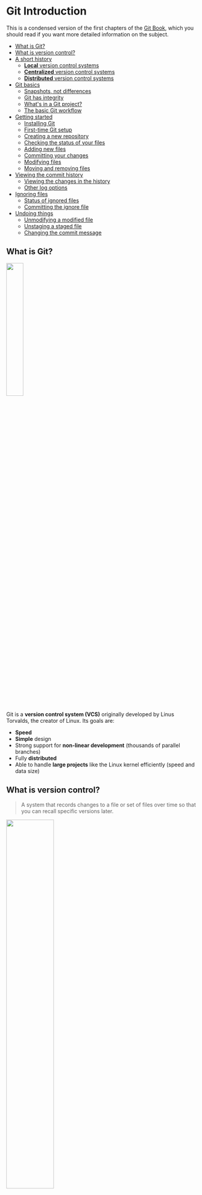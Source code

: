 # Git Introduction

<!-- slide-include ../../BANNER.md -->

This is a condensed version of the first chapters of the [Git Book](https://git-scm.com/book/en/v2), which you should read if you want more detailed information on the subject.

<!-- START doctoc generated TOC please keep comment here to allow auto update -->
<!-- DON'T EDIT THIS SECTION, INSTEAD RE-RUN doctoc TO UPDATE -->


- [What is Git?](#what-is-git)
- [What is version control?](#what-is-version-control)
- [A short history](#a-short-history)
  - [**Local** version control systems](#local-version-control-systems)
  - [**Centralized** version control systems](#centralized-version-control-systems)
  - [**Distributed** version control systems](#distributed-version-control-systems)
- [Git basics](#git-basics)
  - [Snapshots, not differences](#snapshots-not-differences)
  - [Git has integrity](#git-has-integrity)
  - [What's in a Git project?](#whats-in-a-git-project)
  - [The basic Git workflow](#the-basic-git-workflow)
- [Getting started](#getting-started)
  - [Installing Git](#installing-git)
  - [First-time Git setup](#first-time-git-setup)
  - [Creating a new repository](#creating-a-new-repository)
  - [Checking the status of your files](#checking-the-status-of-your-files)
  - [Adding new files](#adding-new-files)
  - [Committing your changes](#committing-your-changes)
  - [Modifying files](#modifying-files)
  - [Moving and removing files](#moving-and-removing-files)
- [Viewing the commit history](#viewing-the-commit-history)
  - [Viewing the changes in the history](#viewing-the-changes-in-the-history)
  - [Other log options](#other-log-options)
- [Ignoring files](#ignoring-files)
  - [Status of ignored files](#status-of-ignored-files)
  - [Committing the ignore file](#committing-the-ignore-file)
- [Undoing things](#undoing-things)
  - [Unmodifying a modified file](#unmodifying-a-modified-file)
  - [Unstaging a staged file](#unstaging-a-staged-file)
  - [Changing the commit message](#changing-the-commit-message)

<!-- END doctoc generated TOC please keep comment here to allow auto update -->



## What is Git?

<a href='https://git-scm.com'><img src='images/git-logo.png' width='30%' /></a>

Git is a **version control system (VCS)** originally developed by Linus Torvalds, the creator of Linux.
Its goals are:

* **Speed**
* **Simple** design
* Strong support for **non-linear development** (thousands of parallel branches)
* Fully **distributed**
* Able to handle **large projects** like the Linux kernel efficiently (speed and data size)



## What is version control?

> A system that records changes to a file or set of files over time so that you can recall specific versions later.

<p class='center'><img src='images/commits.png' width='50%' /></p>

What can I do with it?

* **Revert** files back to a previous state.
* Revert the entire project back to a previous state.
* **Compare** changes over time.
* See who last modified something that might be causing a problem, who introduced an issue and when, and more.
* **Recover** if you screw things up or lose files.



## A short history

<!-- slide-front-matter class: center, middle -->



### **Local** version control systems

<!-- slide-column -->

Basically, you **manually** copy your files into other directories to keep old versions.

Systems such as [RCS][rcs] automate this process.

<!-- slide-column -->

<img src='images/local-vcs.png' width='100%' />

<!-- slide-container -->

**But:**

* It's easy to accidentally edit the wrong files
* It's hard to **collaborate** on different versions with other people



### **Centralized** version control systems

<!-- slide-column -->

Systems such as [CVS][cvs] and [Subversion][svn] use a **single central server** that keeps all the versioned files.
and clients get files from there.

Administrators have **fine-grained control** over who can do what.

<!-- slide-column -->

<img src='images/centralized-vcs.png' width='100%' />

<!-- slide-container -->

**But:**

* The centralized server is a **single point of failure**
* If proper backups are not kept, the history of the project **can be lost**



### **Distributed** version control systems

<!-- slide-column -->

Systems such as [Git][git] and [Mercurial][mercurial] are **distributed**.
Clients **fully mirror** the repository, not just the latest snapshot.

* Each client has a **full backup** of the project
* Different [types of collaborative workflows][distributed-workflows] can be used

<!-- slide-column -->

<img src='images/distributed-vcs.png' width='100%' />



## Git basics

<!-- slide-front-matter class: center, middle -->



### Snapshots, not differences

<!-- slide-column 45 -->

Unlike other version control systems, Git stores its data as **snapshots** instead of file-based changes.

Because Git stores all versions of all files **locally**, most Git operations are almost instantaneous and do not require a connection to a server:

* Browsing the history
* Checking a file's changes from a month ago
* Committing

<!-- slide-column -->

**Changes (Subversion)**

<img src='images/deltas.png' width='100%' />

**Snapshots (Git)**

<img src='images/snapshots.png' width='100%' />

<!-- slide-notes -->

Git thinks of its data more like a set of **snapshots** of a miniature filesystem.

Every time you save the state of your project in Git, it basically takes a picture of what all your files look like at that moment and stores a reference to that snapshot.
To be efficient, **if files have not changed, Git doesn't store the file again**, just a link to the previous identical file it has already stored.
Git thinks about its data more like a stream of snapshots.



### Git has integrity

All Git objects are identified by a [SHA-1][sha1] hash that looks like this:

```
24b9da6552252987aa493b52f8696cd6d3b00373
```

You will see them all over the place in Git.
Often you will only see a prefix (the first 6-7 characters):

```
24b9da6
```

Because all content is hashed, it's impossible for files to be lost or corrupted without Git knowing about it.
This functionality is built into Git at the lowest levels and is integral to its philosophy.



### What's in a Git project?

The file structure in a Git project looks like this:

```txt
my-project:
  .git:
    HEAD
    config
    hooks
    index
    objects
    ...
  file1.txt
  file2.txt
  dir:
    file3.txt
```

A Git project has three main sections:

* The Git directory
* The working directory
* The staging area

#### The Git directory

The Git directory is where Git stores all the **snapshots** of the different **versions** of your files.
This is the most important part of Git, and it is what is copied when you clone a repository from another computer or a server.

It's located in the `.git` directory in the project's directory:

```txt
my-project:
* .git:
*   HEAD
*   config
*   hooks
*   index
*   objects
*   ...
  file1.txt
  file2.txt
  dir:
    file3.txt
```

You should never modify any of the files in this directory yourself;
you could easily corrupt the Git repository.

It is hidden by default, but you can see it on the command line.

#### The working directory (also called the working tree)

The working directory contains the **files you are currently working on**; that is, **one specific version** of your project.
These files are pulled out of the compressed database in the Git directory and placed in your project's directory for you to use or modify:

```txt
*my-project:
  .git:
    HEAD
    config
    hooks
    index
    objects
    ...
* file1.txt
* file2.txt
* dir:
*   file3.txt
```

#### The staging area (also called the index)

The staging area is a file, generally contained in your Git directory, that stores information about **what will go into the next commit (or version)**.

Before file snapshots are **committed** in the Git directory, they must go through the *staging area*:

```txt
my-project:
  .git:
    HEAD
    config
    hooks
*   index
    objects
    ...
  file1.txt
  file2.txt
  dir:
    file3.txt
```



### The basic Git workflow

This is one of the **most important things to remember about Git**:

<p class='center'><img src='images/areas.png' width='60%' /></p>

* You **check out** a specific version of your files into the *working directory*
* You **modify** files (or add new files) in your *working directory*
* You **stage** the files, adding snapshots of them to your *staging area*
* You do a **commit**, which takes the files as they are in the *staging area* and stores that snapshot permanently to your *Git directory*

#### Using the staging area

New snapshots of files **MUST go through the staging area** to be **committed** into the Git directory.

<img src='images/staging-area-loading-dock.jpg' width='100%' />



## Getting started

The rest of this documentation is a tutorial where you will learn how to:

* Configure Git for the first time
* Create a new repository
* Check the status of your files
* Track new files
* Stage and commit modified files
* Move and remove files
* Ignore files



### Installing Git

There are a lot of different ways to use Git: the original command line tools and various GUIs of varying capabilities.
But the command line is the only place you can run **all** Git commands with all their options.

If you know how to run the command line version, you can probably also figure out how to run the GUI version, while the opposite is not necessarily true.
So the **command line** is what we will use.

Some of you may already have Git installed.
Run the following command in a CLI to make sure:

```bash
$> git --version
git version 2.11.0
```

If you don't have it, follow these [installation instructions][install-git] to install Git on your machine.



### First-time Git setup

Now that you have Git, you must configure your **identity**: your user name and e-mail address.
This is important because every Git commit uses this information, and it's *immutably* baked into every commit you make.

Use the `git config` command to do this:

```bash
$> git config --global user.name "John Doe"
$> git config --global user.email john.doe@example.com
```

You can also run the command with the `--list` option to check that the settings were successfully applied:

```bash
$> git config --list
user.name=John Doe
user.email=john.doe@example.com
```

Note that with the `--global` option, Git will store these settings in your user configuration file (`~/.gitconfig`),
so you only need to do this **once on any given computer**.
You can also change them at any time by running the commands again.



### Creating a new repository

Let's get started by creating a directory for our new project:

```bash
$> cd /path/to/projects
$> mkdir hello-project
```

Go into the directory and run `git init` to create a Git repository:

```bash
$> cd hello-project
$> git init
Initialized empty Git repository in ~/hello-project
```

This creates a Git directory (`.git`) with an empty object database.
At this point, nothing in your project is tracked yet.



### Checking the status of your files

The main tool you use to determine which files are in which state is the `git status` command.
If you run it in the repo you just created, you should see something like this:

```bash
$> git status
On branch master

Initial commit

nothing to commit (create/copy files and use "git add" to track)
```

This means you have an empty repo with no commits, and a clean *working directory* – there is nothing there.

As you can see, Git often helps you by telling you what you can do next: you need to start adding some files.



### Adding new files

In the project's directory, write "Hello World" into a `hello.txt` file and "Hi Bob" into a `hi.txt` file:

```bash
$> echo "Hello World" > hello.txt
$> echo "Hi Bob" > hi.txt
```

Re-run the `git status` command:

```bash
$> git status
On branch master

Initial commit

Untracked files:
  (use "git add <file>..." to include in what will be committed)

  hello.txt
  hi.txt

nothing added to commit but untracked files present (use "git add" to track)
```

Those files are **untracked**.
Git will not include them unless you **explicitly** tell it to do so.

#### Tracking new files

In order to begin tracking a new file, you must use the `git add` command:

```bash
$> git add hello.txt
$> git add hi.txt
$> git status
On branch master

Initial commit

Changes to be committed:
  (use "git rm --cached <file>..." to unstage)

    new file:   hello.txt
    new file:   hi.txt
```

The files are now **staged**: they will be in the next commit.

**Tips:**

* `git add *.txt` would have added the two files in one command.
* `git add .` would have added all the files in the current directory (recursively).

#### Checking staged changes

Git can show you what you have **staged**:

```diff
$> git diff --staged
diff --git a/hello.txt b/hello.txt
new file mode 100644
index 0000000..557db03
--- /dev/null
+++ b/hello.txt
@@ -0,0 +1 @@
+Hello World
diff --git a/hi.txt b/hi.txt
new file mode 100644
index 0000000..e5db1d9
--- /dev/null
+++ b/hi.txt
@@ -0,0 +1 @@
+Hello Bob
```

It shows you each staged file and the changes in those files.



### Committing your changes

Now that your staging area is set up the way you want it, you can **commit** your changes:

```bash
$> git commit -m "Add hello and hi files"
[master (root-commit) c90aa36] Add hello and hi files
 2 files changed, 2 insertions(+)
 create mode 100644 hello.txt
 create mode 100644 hi.txt
```

Note that Git gives you the beginning of the new commit's SHA-1 checksum (`c90aa36`) along with change statistics and other information.

```bash
$> git status
On branch master
nothing to commit, working tree clean
```



### Modifying files

Let's make some changes to both files:

```bash
echo "You are beautiful" >> hello.txt
echo "Hi Jane" >> hi.txt
```

And see what Git tells us:

```bash
$> git status
On branch master
Changes not staged for commit:
  (use "git add <file>..." to update what will be committed)
  (use "git checkout -- <file>..." to discard changes in working directory)

  modified:   hello.txt
  modified:   hi.txt

no changes added to commit (use "git add" and/or "git commit -a")
```

#### Staging modified files

Stage the changes on the `hello.txt` file and check the status:

```bash
$> git add hello.txt

$> git status
On branch master
Changes to be committed:
  (use "git reset HEAD <file>..." to unstage)

  modified:   hello.txt

Changes not staged for commit:
  (use "git add <file>..." to update what will be committed)
  (use "git checkout -- <file>..." to discard changes in working directory)

  modified:   hi.txt
```

If you commit now, only the changes on `hello.txt` will be included in the snapshot, while the changes in `hi.txt` will remain uncommitted.

#### Modifying a staged file

Before committing, let's make another change to `hello.txt` and check the status:

```bash
$> echo "I see trees of green" >> hello.txt

$> git status
On branch master
Changes to be committed:
  (use "git reset HEAD <file>..." to unstage)

  modified:   hello.txt

Changes not staged for commit:
  (use "git add <file>..." to update what will be committed)
  (use "git checkout -- <file>..." to discard changes in working directory)

  modified:   hello.txt
  modified:   hi.txt
```

`hello.txt` is shown both under "Changes to be committed" and "Changes not staged for commit".
What does this mean?

#### Checking staged and unstaged changes

<!-- slide-column 40 -->

Use `git diff` with the `--staged` option to show **staged** changes.

You can also use it without the option to see **unstaged** changes.

<!-- slide-column 60 -->

```diff
$> git diff --staged
diff --git a/hello.txt b/hello.txt
index 557db03..2136a8e 100644
--- a/hello.txt
+++ b/hello.txt
@@ -1 +1,2 @@
 Hello World
+You are beautiful
```

```diff
$> git diff
diff --git a/hello.txt b/hello.txt
index 2136a8e..730ea5a 100644
--- a/hello.txt
+++ b/hello.txt
@@ -1,2 +1,3 @@
 Hello World
 You are beautiful
+I see trees of green
diff --git a/hi.txt b/hi.txt
index e5db1d9..f74a87a 100644
--- a/hi.txt
+++ b/hi.txt
@@ -1 +1,2 @@
 Hello Bob
+Hi Jane
```

#### Staging area versus working directory

This example shows you that the working directory and the staging area and really two separate steps.

* The version of `hello.txt` you have **staged** contains two lines of text ("Hello World" and "You are beautiful").
  This is what will be committed.

* The version of `hello.txt` in the **working directory** has an additional line of text ("I see trees of green") which you added later.
  It will not be included in the next commit unless you stage the file again.

<p class='center'><img src='images/areas.png' width='60%' /></p>

#### Committing partially staged changes

```bash
$> git commit -m "The world is beautiful"
[master b65ec9c] The world is beautiful
 1 file changed, 1 insertion(+)

$> git status
On branch master
Changes not staged for commit:
  (use "git add <file>..." to update what will be committed)
  (use "git checkout -- <file>..." to discard changes in working directory)

  modified:   hello.txt
  modified:   hi.txt

no changes added to commit (use "git add" and/or "git commit -a")
```

As expected, the changes we did not stage are still **uncommitted**.
Let's fix that:

```bash
$> git add .

$> git commit -m "New lines in hello.txt and hi.txt"
[master dfc6c75] New lines in hello.txt and hi.txt
 2 files changed, 2 insertions(+)
```



### Moving and removing files

Git has a `git mv` and `git rm` command, but nobody uses them for day-to-day work on files.
It's simpler to just move or remove the files yourself:

```bash
$> mv hi.txt people.txt

$> git status
On branch master
Changes not staged for commit:
  (use "git add/rm <file>..." to update what will be committed)
  (use "git checkout -- <file>..." to discard changes in working directory)

  deleted:    hi.txt

Untracked files:
  (use "git add <file>..." to include in what will be committed)

  people.txt

no changes added to commit (use "git add" and/or "git commit -a")
```

#### Adding all changes

You can tell Git to add all changes (additions, modifications and removals):

```bash
$> git add --all

$> git status
On branch master
Changes to be committed:
  (use "git reset HEAD <file>..." to unstage)

  renamed:    hi.txt -> people.txt
```

Many developers simply modify and manipulate files in their favorite editor or IDE, then use the command above.



## Viewing the commit history

Git has a very powerful `log` command:

```bash
$> git log
commit e753ceb86806b285aa105a846c7295e826439637
Author: John Doe <john.doe@example.com>
Date:   Mon Jan 23 11:50:07 2017 +0100

    New lines in hello.txt and hi.txt

commit 4c56257f622c53f1ddeaf3d58b6729b01b35aedb
Author: John Doe <john.doe@example.com>
Date:   Mon Jan 23 11:50:00 2017 +0100

    The world is beautiful

commit c90aa36ffca90aad44572c0cb319037c921eceb2
Author: John Doe <john.doe@example.com>
Date:   Mon Jan 23 11:01:06 2017 +0100

    Add hello and hi files
```



### Viewing the changes in the history

With the `--patch` option, you can see that Git shows you the differences you introduced in each commit:

```diff
$> git log --patch
commit e753ceb86806b285aa105a846c7295e826439637
Author: John Doe <john.doe@example.com>
Date:   Mon Jan 23 11:50:07 2017 +0100

    New lines in hello.txt and hi.txt

diff --git a/hello.txt b/hello.txt
index 2136a8e..730ea5a 100644
--- a/hello.txt
+++ b/hello.txt
@@ -1,2 +1,3 @@
 Hello World
 You are beautiful
+I see trees of green
diff --git a/hi.txt b/hi.txt
index e5db1d9..f74a87a 100644
--- a/hi.txt
+++ b/hi.txt
@@ -1 +1,2 @@
 Hello Bob
+Hi Jane
```



### Other log options

The `git log` has many options to customize its output or limit what commits it shows you.
Here are some other useful options:

Option     | Limit to
:-         | :-
`--stat`   | Show the list of changed files
`--pretty` | Show the commit history with a [custom format][git-log-pretty-formats]
`-(n)`     | Only the last n commits
`--after`  | Only commits made after the specified date
`--before` | Only commits made before the specified date
`--author` | Only commits whose author matches the specified string
`--grep`   | Only commits with a commit message containing the string
`-S`       | Only commits adding or removing code matching the string

Use `git help log` or read [the documentation][git-log] to learn more.



## Ignoring files

Sometimes there are files you don't want to commit in your repository:

* Log files
* Dependencies
* Build artifacts

You can tell Git not to track them by adding a `.gitignore` file to your repository:

```txt
 *.log
 node_modules
```



### Status of ignored files

Ignored files are no longer shown when using `git status`:

```bash
$> echo data > app.log

$> git status
On branch master
nothing to commit, working tree clean
```



### Committing the ignore file

Do not forget to add and commit the `.gitignore` file:

```bash
$> git add .gitignore
$> git commit -m "Ignore file"
```



## Undoing things

There are several ways of undoing things with Git.
We'll review a few of the tools available.

**_Be careful:_** you can't always undo some of these operations.



### Unmodifying a modified file

Sometimes you make a change and you realize it was wrong or you don't need it anymore.
Git actually tells you what to do to discard that change:

```bash
$> echo "Hi Steve" >> hi.txt
$> git status
On branch master
Changes not staged for commit:
  (use "git add <file>..." to update what will be committed)
  (use "git checkout -- <file>..." to discard changes in working directory)

  modified:   hi.txt

no changes added to commit (use "git add" and/or "git commit -a")
```

Simply use `git checkout` as instructed:

```bash
$> git checkout hi.txt

$> git status
On branch master
nothing to commit, working tree clean
```

Note that in this case, **the change is forever lost** as it was never committed.



### Unstaging a staged file

If you have staged a file but realize you don't want it in the next commit anymore, Git also tells you what to do:

```bash
$> echo "Hi Steve" >> hi.txt
$> git add hi.txt
$> git status
On branch master
Changes to be committed:
  (use "git reset HEAD <file>..." to unstage)

  modified:   hi.txt
```

Use `git reset` as instructed:

```bash
$> git reset HEAD hi.txt
Unstaged changes after reset:
M       hi.txt
```

The changes will still be in the file in the working directory.
If you want to completely get rid of them, you can use `git checkout` as shown before.



### Changing the commit message

Oops, you've used the wrong commit message and want to change it?

```bash
$> git commit -m "Fix teh prblme"

$> git commit --amend -m "Fix the problem"
```

If you notice that you've forgotten to stage a file into the commit, you can also amend the commit to include it.
The following commands will only create one commit:

```bash
$> git commit -m "Fix the problem"
$> git add TheFix.java
$> git commit --amend -m "Fix the problem"
```

**Be careful:** this changes the commit and its SHA-1 hash.
You should not do this if you have already shared this commit with others.




[rcs]: https://en.wikipedia.org/wiki/Revision_Control_System
[cvs]: https://en.wikipedia.org/wiki/Concurrent_Versions_System
[svn]: https://subversion.apache.org/
[git]: https://git-scm.com/
[git-log]: https://git-scm.com/book/en/v2/Git-Basics-Viewing-the-Commit-History
[mercurial]: https://www.mercurial-scm.org/
[distributed-workflows]: https://git-scm.com/book/en/v2/Distributed-Git-Distributed-Workflows
[sha1]: https://en.wikipedia.org/wiki/SHA-1
[install-git]: https://git-scm.com/book/en/v2/Getting-Started-Installing-Git
[git-log-pretty-formats]: https://git-scm.com/docs/git-log#_pretty_formats
